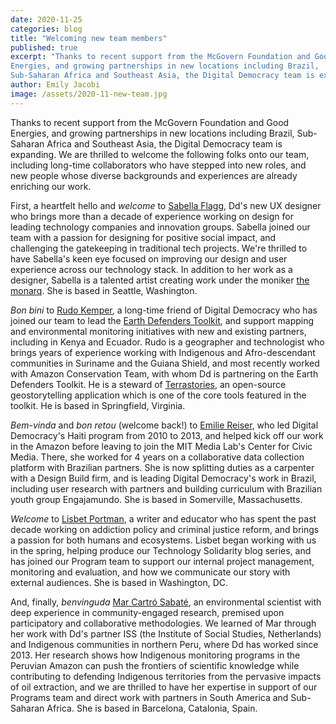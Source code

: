 ```yaml
---
date: 2020-11-25
categories: blog
title: "Welcoming new team members"
published: true
excerpt: "Thanks to recent support from the McGovern Foundation and Good
Energies, and growing partnerships in new locations including Brazil,
Sub-Saharan Africa and Southeast Asia, the Digital Democracy team is expanding."
author: Emily Jacobi
image: /assets/2020-11-new-team.jpg
---
```

Thanks to recent support from the McGovern Foundation and Good Energies,
and growing partnerships in new locations including Brazil, Sub-Saharan
Africa and Southeast Asia, the Digital Democracy team is expanding. We
are thrilled to welcome the following folks onto our team, including
long-time collaborators who have stepped into new roles, and new people
whose diverse backgrounds and experiences are already enriching our
work.

First, a heartfelt hello and *welcome* to [Sabella Flagg](/team/sabella), Dd's
new UX designer who brings more than a decade of experience working on design
for leading technology companies and innovation groups. Sabella joined our team
with a passion for designing for positive social impact, and challenging the
gatekeeping in traditional tech projects. We're thrilled to have Sabella's keen
eye focused on improving our design and user experience across our technology
stack. In addition to her work as a designer, Sabella is a talented artist
creating work under the moniker [the monarq](https://themonarq.com/). She is
based in Seattle, Washington.

*Bon bini* to [Rudo Kemper](/team/rudo), a long-time friend of Digital Democracy
who has joined our team to lead the [Earth Defenders
Toolkit](https://www.earthdefenderstoolkit.com/), and support mapping and
environmental monitoring initiatives with new and existing partners, including
in Kenya and Ecuador. Rudo is a geographer and technologist who brings years of
experience working with Indigenous and Afro-descendant communities in Suriname
and the Guiana Shield, and most recently worked with Amazon Conservation Team,
with whom Dd is partnering on the Earth Defenders Toolkit. He is a steward of
[Terrastories](https://terrastories.io/), an open-source geostorytelling
application which is one of the core tools featured in the toolkit. He is based
in Springfield, Virginia.

*Bem-vinda* and *bon retou* (welcome back!) to [Emilie Reiser](/team/emilie),
who led Digital Democracy's Haiti program from 2010 to 2013, and helped kick off
our work in the Amazon before leaving to join the MIT Media Lab's Center for
Civic Media. There, she worked for 4 years on a collaborative data collection
platform with Brazilian partners. She is now splitting duties as a carpenter
with a Design Build firm, and is leading Digital Democracy's work in Brazil,
including user research with partners and building curriculum with Brazilian
youth group Engajamundo. She is based in Somerville, Massachusetts.

*Welcome* to [Lisbet Portman](/team/lisbet), a writer and educator who has spent
the past decade working on addiction policy and criminal justice reform, and
brings a passion for both humans and ecosystems. Lisbet began working with us in
the spring, helping produce our Technology Solidarity blog series, and has
joined our Program team to support our internal project management, monitoring
and evaluation, and how we communicate our story with external audiences. She is
based in Washington, DC.

And, finally, *benvinguda* [Mar Cartró Sabaté](/team/mar), an environmental
scientist with deep experience in community-engaged research, premised upon
participatory and collaborative methodologies. We learned of Mar through her
work with Dd's partner ISS (the Institute of Social Studies, Netherlands) and
Indigenous communities in northern Peru, where Dd has worked since 2013. Her
research shows how Indigenous monitoring programs in the Peruvian Amazon can
push the frontiers of scientific knowledge while contributing to defending
Indigenous territories from the pervasive impacts of oil extraction, and we are
thrilled to have her expertise in support of our Programs team and direct work
with partners in South America and Sub-Saharan Africa. She is based in
Barcelona, Catalonia, Spain.

